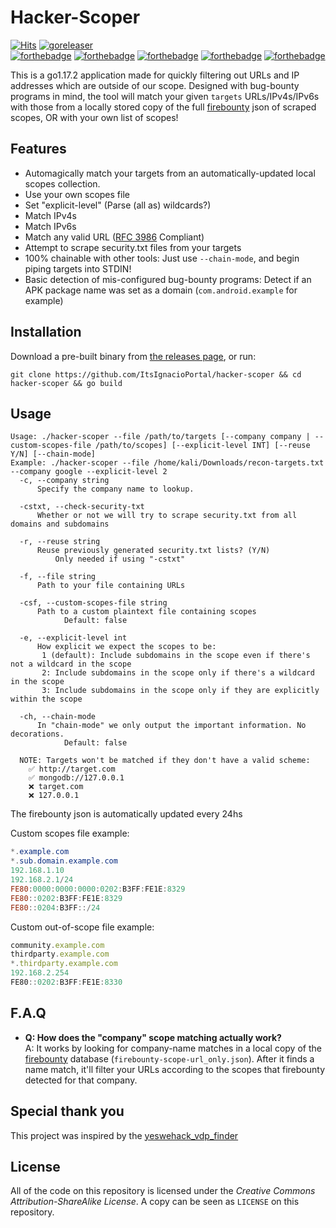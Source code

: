 # Hacker-Scoper
[![Hits](https://hits.seeyoufarm.com/api/count/incr/badge.svg?url=https%3A%2F%2Fgithub.com%2FItsIgnacioPortal%2Fhacker-scoper&count_bg=%2379C83D&title_bg=%23555555&icon=&icon_color=%23E7E7E7&title=hits&edge_flat=false)](https://hits.seeyoufarm.com)
[![goreleaser](https://github.com/ItsIgnacioPortal/hacker-scoper/actions/workflows/gorelease.yml/badge.svg)](https://github.com/ItsIgnacioPortal/hacker-scoper/actions/workflows/gorelease.yml)  
[![forthebadge](https://forthebadge.com/images/badges/made-with-go.svg)](https://forthebadge.com) 
[![forthebadge](https://forthebadge.com/images/badges/built-with-love.svg)](https://forthebadge.com)
[![forthebadge](https://forthebadge.com/images/badges/cc-sa.svg)](https://forthebadge.com)
[![forthebadge](https://forthebadge.com/images/badges/check-it-out.svg)](https://forthebadge.com)
[![forthebadge](https://forthebadge.com/images/badges/fo-real.svg)](https://forthebadge.com)

This is a go1.17.2 application made for quickly filtering out URLs and IP addresses which are outside of our scope. Designed with bug-bounty programs in mind, the tool will match your given `targets` URLs/IPv4s/IPv6s with those from a locally stored copy of the full [firebounty](https://firebounty.com) json of scraped scopes, OR with your own list of scopes!

## Features

- Automagically match your targets from an automatically-updated local scopes collection.
- Use your own scopes file
- Set "explicit-level" (Parse (all as) wildcards?)
- Match IPv4s
- Match IPv6s
- Match any valid URL ([RFC 3986](https://www.rfc-editor.org/rfc/rfc3986.html) Compliant)
- Attempt to scrape security.txt files from your targets
- 100% chainable with other tools: Just use `--chain-mode`, and begin piping targets into STDIN!
- Basic detection of mis-configured bug-bounty programs: Detect if an APK package name was set as a domain (`com.android.example` for example)

## Installation

Download a pre-built binary from [the releases page](https://github.com/ItsIgnacioPortal/hacker-scoper/releases), or run:

`git clone https://github.com/ItsIgnacioPortal/hacker-scoper && cd hacker-scoper && go build`

## Usage

```
Usage: ./hacker-scoper --file /path/to/targets [--company company | --custom-scopes-file /path/to/scopes] [--explicit-level INT] [--reuse Y/N] [--chain-mode]
Example: ./hacker-scoper --file /home/kali/Downloads/recon-targets.txt --company google --explicit-level 2
  -c, --company string
      Specify the company name to lookup.

  -cstxt, --check-security-txt
      Whether or not we will try to scrape security.txt from all domains and subdomains

  -r, --reuse string
      Reuse previously generated security.txt lists? (Y/N)
          Only needed if using "-cstxt"

  -f, --file string
      Path to your file containing URLs

  -csf, --custom-scopes-file string
      Path to a custom plaintext file containing scopes
            Default: false

  -e, --explicit-level int
      How explicit we expect the scopes to be:
       1 (default): Include subdomains in the scope even if there's not a wildcard in the scope
       2: Include subdomains in the scope only if there's a wildcard in the scope
       3: Include subdomains in the scope only if they are explicitly within the scope

  -ch, --chain-mode
      In "chain-mode" we only output the important information. No decorations.
            Default: false

  NOTE: Targets won't be matched if they don't have a valid scheme:
    ✅ http://target.com
    ✅ mongodb://127.0.0.1
    ❌ target.com
    ❌ 127.0.0.1
```

The firebounty json is automatically updated every 24hs

Custom scopes file example:
```powershell
*.example.com
*.sub.domain.example.com
192.168.1.10
192.168.2.1/24
FE80:0000:0000:0000:0202:B3FF:FE1E:8329
FE80::0202:B3FF:FE1E:8329
FE80::0204:B3FF::/24
```

Custom out-of-scope file example:
```javascript
community.example.com
thirdparty.example.com
*.thirdparty.example.com
192.168.2.254
FE80::0202:B3FF:FE1E:8330
```

## F.A.Q
- **Q: How does the "company" scope matching actually work?**     
A: It works by looking for company-name matches in a local copy of the [firebounty](https://firebounty.com/) database (`firebounty-scope-url_only.json`). After it finds a name match, it'll filter your URLs according to the scopes that firebounty detected for that company.

## Special thank you
This project was inspired by the [yeswehack_vdp_finder](https://github.com/yeswehack/yeswehack_vdp_finder)

## License
All of the code on this repository is licensed under the *Creative Commons Attribution-ShareAlike License*. A copy can be seen as `LICENSE` on this repository.
